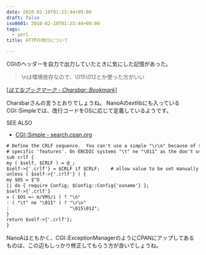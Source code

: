 ```yaml
---
date: 2010-02-10T01:23:44+09:00
draft: false
iso8601: 2010-02-10T01:23:44+09:00
tags:
  - perl
title: HTTPの改行について

---
```


<p>CGIのヘッダーを自力で出力していたときに気にした記憶があった。</p>

<blockquote cite="http://b.hatena.ne.jp/charsbar/20100209#bookmark-19192508" title="はてなブックマーク - Charsbar::Bookmark" class="blockquote"><p>\nは環境依存なので、\015\012とか使った方がいい</p></blockquote>

<div class="cite">[<cite><a href="http://b.hatena.ne.jp/charsbar/20100209#bookmark-19192508">はてなブックマーク - Charsbar::Bookmark</a></cite>]</div>

<p>Charsbarさんの言うとおりでしょうね。
NanoAのextlibにも入っているCGI::Simpleでは、改行コードをOSに応じて定義しているようです。</p>

<div>
<p>SEE ALSO</p>
<ul>
<li><a href="http://search.cpan.org/dist/CGI-Simple/lib/CGI/Simple.pm">CGI::Simple - search.cpan.org</a></li>
</ul>
</div>



```default
# Define the CRLF sequence.  You can't use a simple "\r\n" because of system
# specific 'features'. On EBCDIC systems "\t" ne "\011" as the don't use ASCII
sub crlf {
my ( $self, $CRLF ) = @_;
$self->{'.crlf'} = $CRLF if $CRLF;    # allow value to be set manually
unless ( $self->{'.crlf'} ) {
my $OS = $^O
|| do { require Config; $Config::Config{'osname'} };
$self->{'.crlf'}
= ( $OS =~ m/VMS/i ) ? "\n"
: ( "\t" ne "\011" ) ? "\r\n"
:                      "\015\012";
}
return $self->{'.crlf'};
}
```

<p>NanoAはともかく、CGI::ExceptionManagerのようにCPANにアップしてあるものは、この辺もしっかり修正してもらう方が良いでしょうね。</p>
    	